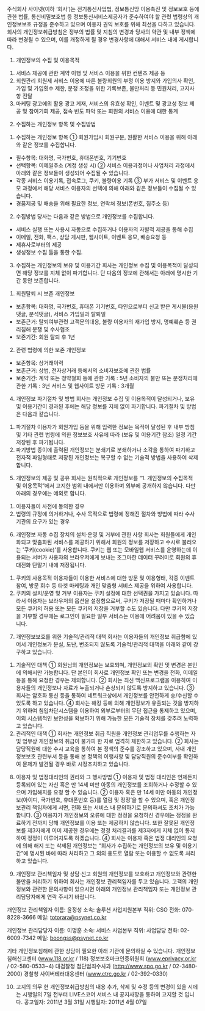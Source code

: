 주식회사 사이넷(이하 ‘회사’)는 전기통신사업법, 정보통신망 이용촉진 및 정보보호 등에 관한 법률, 통신비밀보호법 등 정보통신서비스제공자가 준수하여야 할 관련 법령상의 개인정보보호 규정을 준수하고 있으며 이용자 권익 보호를 위해 최선을 다하고 있습니다.
회사의 개인정보취급방침은 정부의 법률 및 지침의 변경과 당사의 약관 및 내부 정책에 따라 변경될 수 있으며, 이를 개정하게 될 경우 변경사항에 대해서 서비스 내에 게시합니다.

1. 개인정보의 수집 및 이용목적

1) 서비스 제공에 관한 계약 이행 및 서비스 이용을 위한 컨텐츠 제공 등
2) 회원관리
회원제 서비스 이용에 따른 불량회원의 부정 이용 방지와 가입의사 확인, 가입 및 가입횟수 제한, 분쟁 조정을 위한 기록보존, 불만처리 등 민원처리, 고지사항 전달
3) 마케팅 광고에의 활용
광고 게재, 서비스의 유효성 확인, 이벤트 및 광고성 정보 제공 및 참여기회 제공, 접속 빈도 파악 또는 회원의 서비스 이용에 대한 통계

2. 수집하는 개인정보 항목 및 수집방법

1) 수집하는 개인정보 항목
① 회원가입시 회원구분, 원활한 서비스 이용을 위해 아래와 같은 정보를 수집합니다.
- 필수항목: 대화명, 국가번호, 휴대폰번호, 기기번호
- 선택항목: 이메일주소 (계정 생성 시)
② 서비스 이용과정이나 사업처리 과정에서 아래와 같은 정보들이 생성되어 수집될 수 있습니다.
- 각종 서비스 이용기록, 접속로그, 쿠키, 불량이용 기록
③ 부가 서비스 및 이벤트 응모 과정에서 해당 서비스 이용자의 선택에 의해 아래와 같은 정보들이 수집될 수 있습니다.
- 경품제공 및 배송을 위해 필요한 정보, 연락처 정보(폰번호, 집주소 등)

2) 수집방법
당사는 다음과 같은 방법으로 개인정보를 수집합니다.
- 서비스 실행 또는 사용시 자동으로 수집하거나 이용자의 자발적 제공을 통해 수집
- 이메일, 전화, 팩스, 상담 게시판, 웹사이트, 이벤트 응모, 배송요청 등
- 제휴사로부터의 제공
- 생성정보 수집 툴을 통한 수집.

3. 수집하는 개인정보의 보유 및 이용기간
회사는 개인정보 수집 및 이용목적이 달성되면 해당 정보를 지체 없이 파기합니다. 단 다음의 정보에 관해서는 아래에 명시한 기간 동안 보존합니다.
1) 회원탈퇴 시 보존 개인정보
- 보존항목: 대화명, 국가번호, 휴대폰 기기번호, 타인으로부터 신고 받은 게시물(응원댓글, 분석댓글), 서비스 가입일과 탈퇴일
- 보존근거: 탈퇴여부관련 고객문의대응, 불량 이용자의 재가입 방지, 명예훼손 등 권리침해 분쟁 및 수사협조
- 보존기간: 회원 탈퇴 후 1년
2) 관련 법령에 의한 보존 개인정보
- 보존항목: 상거래이력
- 보존근거: 상법, 전자상거래 등에서의 소비자보호에 관한 법률
- 보존기간: 계약 또는 청약철회 등에 관한 기록 : 5년
소비자의 불만 또는 분쟁처리에 관한 기록 : 3년
서비스 및 웹사이트 방문 기록 : 3개월

4. 개인정보 파기절차 및 방법
회사는 개인정보 수집 및 이용목적이 달성되거나, 보유 및 이용기간이 경과된 후에는 해당 정보를 지체 없이 파기합니다. 파기절차 및 방법은 다음과 같습니다.
1) 파기절차
이용자가 회원가입 등을 위해 입력한 정보는 목적이 달성된 후 내부 방침 및 기타 관련 법령에 의한 정보보호 사유에 따라 (보유 및 이용기간 참조) 일정 기간 저장된 후 파기됩니다.
2) 파기방법
종이에 출력된 개인정보는 분쇄기로 분쇄하거나 소각을 통하여 파기하고 전자적 파일형태로 저장된 개인정보는 복구할 수 없는 기술적 방법을 사용하여 삭제합니다.

5. 개인정보의 제공 및 공유
회사는 원칙적으로 개인정보를 “1. 개인정보의 수집목적 및 이용목적”에서 고지한 범위 내에서만 이용하며 외부에 공개하지 않습니다. 다만 아래의 경우에는 예외로 합니다.
1) 이용자들이 사전에 동의한 경우
2) 법령의 규정에 의거하거나, 수사 목적으로 법령에 정해진 절차와 방법에 따라 수사기관의 요구가 있는 경우

6. 개인정보 자동 수집 장치의 설치·운영 및 거부에 관한 사항
회사는 회원들에게 개인화되고 맞춤화된 서비스를 제공하기 위해서 회원의 정보를 저장하고 수시로 불러오는 '쿠키(cookie)'를 사용합니다.
쿠키는 웹 또는 모바일웹 서비스를 운영하는데 이용되는 서버가 사용자의 브라우저에게 보내는 조그마한 데이터 꾸러미로 회원의 휴대전화 단말기 내에 저장됩니다.
1) 쿠키의 사용목적
이용자들이 이용한 서비스에 대한 방문 및 이용형태, 각종 이벤트 참여, 방문 회수 등 타겟 마케팅과 개인 맞춤형 서비스 제공을 위하여 사용합니다.
2) 쿠키의 설치/운영 및 거부
이용자는 쿠키 설정에 대한 선택권을 가지고 있습니다. 따라서 이용자는 브라우저의 옵션을 설정함으로써, 쿠키가 저장될 때마다 확인하거나 모든 쿠키의 허용 또는 모든 쿠키의 저장을 거부할 수도 있습니다. 다만 쿠키의 저장을 거부할 경우에는 로그인이 필요한 일부 서비스는 이용에 어려움이 있을 수 있습니다.

7. 개인정보보호를 위한 기술적/관리적 대책
회사는 이용자들의 개인정보 취급함에 있어서 개인정보가 분실, 도난, 변조되지 않도록 기술적/관리적 대책을 아래와 같이 강구하고 있습니다.
1) 기술적인 대책
① 회원님의 개인정보는 보호되며, 개인정보의 확인 및 변경은 본인에 의해서만 가능합니다. 단 본인이 회사로 개인정보 확인 또는 변경을 전화, 이메일 등을 통해 요청한 경우는 제외합니다.
② 회사는 최신 백신프로그램을 이용하여 이용자들의 개인정보나 자료가 누출되거나 손상되지 않도록 방지하고 있습니다.
③ 회사는 암호화 통신 등을 통하여 네트워크상에서 개인정보를 안전하게 송/수신할 수 있도록 하고 있습니다.
④ 회사는 해킹 등에 의해 개인정보가 유출되는 것을 방지하기 위하여 침입차단시스템을 이용하여 외부로부터의 무단 접근을 통제하고 있으며, 이외 시스템적인 보안성을 확보하기 위해 가능한 모든 기술적 장치를 갖추려 노력하고 있습니다.
2) 관리적인 대책
① 회사는 개인정보 취급 직원을 개인정보 관리업무를 수행하는 자 및 업무상 개인정보의 취급이 불가피 한 자로 엄격히 제한하고 있습니다.
② 회사는 담당직원에 대한 수시 교육을 통하여 본 정책의 준수를 강조하고 있으며, 사내 개인정보보호 관련부서 등을 통해 본 정책의 이행사항 및 담당직원의 준수여부를 확인하여 문제가 발견될 경우 바로 시정조치하고 있습니다.

8. 이용자 및 법정대리인의 권리와 그 행사방법
① 이용자 및 법정 대리인은 언제든지 등록되어 있는 자신 혹은 만 14세 미만 아동의 개인정보를 조회하거나 수정할 수 있으며 가입해지를 요청 할 수 있습니다.
② 이용자 혹은 만 14세 미만 아동의 개인정보(아이디, 국가번호, 휴대폰번호 등)를 열람 및 정정’을 할 수 있으며, 혹은 개인정보관리 책임자에게 서면, 전화 또는 서비스 내 문의하기로 문의하셔도 조치가 가능합니다.
③ 이용자가 개인정보의 오류에 대한 정정을 요청하신 경우에는 정정을 완료하기 전까지 당해 개인정보를 이용 또는 제공하지 않습니다. 또한 잘못된 개인정보를 제3자에게 이미 제공한 경우에는 정정 처리결과를 제3자에게 지체 없이 통지하여 정정이 이루어지도록 하겠습니다.
④ 회사는 이용자 혹은 법정 대리인의 요청에 의해 해지 또는 삭제된 개인정보는 “회사가 수집하는 개인정보의 보유 및 이용기간”에 명시된 바에 따라 처리하고 그 외의 용도로 열람
또는 이용할 수 없도록 처리하고 있습니다.

9. 개인정보 관리책임자 및 상담·신고
회원의 개인정보를 보호하고 개인정보와 관련한 불만을 처리하기 위하여 회사는 개인정보 관리책임자를 두고 있습니다.
고객의 개인정보와 관련한 문의사항이 있으시면 아래의 개인정보 관리책임자 또는 개인정보 관리담당자에게 연락 주시기 바랍니다.

개인정보 관리책임자
이름: 윤정성
소속: 솔루션 사업지원본부
직위: CSO
전화: 070-8228-3666
메일: totorara@psynet.co.kr

개인정보 관리담당자
이름: 이명훈
소속: 서비스 사업본부
직위: 사업담당
전화: 02-6009-7342
메일: boongss@psynet.co.kr

기타 개인정보침해에 관한 상담이 필요한 아래 기관에 문의하실 수 있습니다.
개인정보침해신고센터 (www.118.or.kr / 118)
정보보호마크인증위원회 (www.eprivacy.or.kr / 02-580-0533~4)
대검찰청 첨단범죄수사과 (http://www.spo.go.kr / 02-3480-2000)
경찰청 사이버테러대응센터 (www.ctrc.go.kr / 02-392-0330)

10. 고지의 의무
현 개인정보취급방침의 내용 추가, 삭제 및 수정 등의 변경이 있을 시에는 시행일의 7일 전부터 LIVE스코어 서비스 내 공지사항을 통하여 고지할 것 입니다.
공고일자: 2011년 3월 31일
시행일자: 2011년 4월 07일